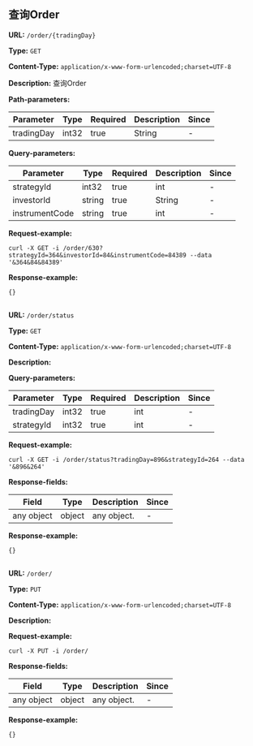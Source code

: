 
# 
## 查询Order

**URL:** `/order/{tradingDay}`

**Type:** `GET`


**Content-Type:** `application/x-www-form-urlencoded;charset=UTF-8`

**Description:** 查询Order


**Path-parameters:**

| Parameter | Type | Required | Description | Since |
|-----------|------|----------|-------------|-------|
|tradingDay|int32|true|    String|-|

**Query-parameters:**

| Parameter | Type | Required | Description | Since |
|-----------|------|----------|-------------|-------|
|strategyId|int32|true|    int|-|
|investorId|string|true|    String|-|
|instrumentCode|string|true|int|-|


**Request-example:**
```
curl -X GET -i /order/630?strategyId=364&investorId=84&instrumentCode=84389 --data '&364&84&84389'
```

**Response-example:**
```
{}
```

## 

**URL:** `/order/status`

**Type:** `GET`


**Content-Type:** `application/x-www-form-urlencoded;charset=UTF-8`

**Description:** 



**Query-parameters:**

| Parameter | Type | Required | Description | Since |
|-----------|------|----------|-------------|-------|
|tradingDay|int32|true|int|-|
|strategyId|int32|true|int|-|


**Request-example:**
```
curl -X GET -i /order/status?tradingDay=896&strategyId=264 --data '&896&264'
```

**Response-fields:**

| Field | Type | Description | Since |
|-------|------|-------------|-------|
|any object|object|any object.|-|

**Response-example:**
```
{}
```

## 

**URL:** `/order/`

**Type:** `PUT`


**Content-Type:** `application/x-www-form-urlencoded;charset=UTF-8`

**Description:** 





**Request-example:**
```
curl -X PUT -i /order/
```

**Response-fields:**

| Field | Type | Description | Since |
|-------|------|-------------|-------|
|any object|object|any object.|-|

**Response-example:**
```
{}
```

